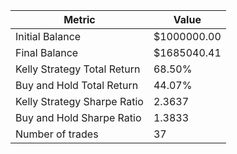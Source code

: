 | Metric | Value |
| --- | --- |
| Initial Balance | $1000000.00 |
| Final Balance | $1685040.41 |
| Kelly Strategy Total Return | 68.50% |
| Buy and Hold Total Return | 44.07% |
| Kelly Strategy Sharpe Ratio | 2.3637 |
| Buy and Hold Sharpe Ratio | 1.3833 |
| Number of trades | 37 |
